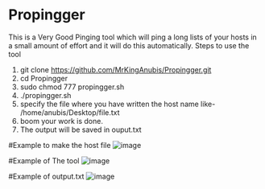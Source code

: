 # Propingger
This is a Very Good Pinging tool which will ping a long lists of your hosts in a small amount of effort and it will do this automatically.
Steps to use the tool 
1. git clone https://github.com/MrKingAnubis/Propingger.git
2. cd Propingger
3. sudo chmod 777 propingger.sh
4. ./propingger.sh
5. specify the file where you have written the host name like- /home/anubis/Desktop/file.txt
6. boom your work is done.
7. The output will be saved in ouput.txt


#Example to make the host file
![image](https://user-images.githubusercontent.com/109304455/179278793-0adbceaf-53dc-473c-a6d9-d24db6868a86.png)

#Example of The tool 
![image](https://user-images.githubusercontent.com/109304455/179278864-bd52a144-f57c-4af5-a038-49ebc805ed08.png)

#Example of output.txt 
![image](https://user-images.githubusercontent.com/109304455/179279075-2a90d566-66a8-414f-81de-013aae128085.png)


